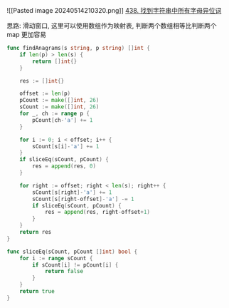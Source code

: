 ![[Pasted image 20240514210320.png]]
[438. 找到字符串中所有字母异位词](https://leetcode.cn/problems/find-all-anagrams-in-a-string/)


思路: 滑动窗口, 这里可以使用数组作为映射表, 判断两个数组相等比判断两个 map 更加容易




```go
func findAnagrams(s string, p string) []int {
	if len(p) > len(s) {
		return []int{}
	}

	res := []int{}

	offset := len(p)
	pCount := make([]int, 26)
	sCount := make([]int, 26)
	for _, ch := range p {
		pCount[ch-'a'] += 1
	}

	for i := 0; i < offset; i++ {
		sCount[s[i]-'a'] += 1
	}
	if sliceEq(sCount, pCount) {
		res = append(res, 0)
	}

	for right := offset; right < len(s); right++ {
		sCount[s[right]-'a'] += 1
		sCount[s[right-offset]-'a'] -= 1
		if sliceEq(sCount, pCount) {
			res = append(res, right-offset+1)
		}
	}
	return res
}

func sliceEq(sCount, pCount []int) bool {
	for i := range sCount {
		if sCount[i] != pCount[i] {
			return false
		}
	}
	return true
}
```
